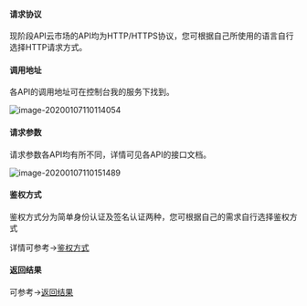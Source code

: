 #### 请求协议

现阶段API云市场的API均为HTTP/HTTPS协议，您可根据自己所使用的语言自行选择HTTP请求方式。

#### 调用地址

各API的调用地址可在控制台我的服务下找到。

![image-20200107110114054](http://img-ys011.didistatic.com/static/market/do1_GEgKq7v21pkqB7s921vF)

#### 请求参数

请求参数各API均有所不同，详情可见各API的接口文档。

![image-20200107110151489](http://img-ys011.didistatic.com/static/market/do1_v5zGecC8ivEaei6kPwAu)

#### 鉴权方式

鉴权方式分为简单身份认证及签名认证两种，您可根据自己的需求自行选择鉴权方式

详情可参考->[鉴权方式](/static/apimarket-docs/services/快速入门/鉴权方式.md)

#### 返回结果

可参考->[返回结果](/static/apimarket-docs/services/快速入门/鉴权方式.md)



